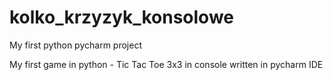 # kolko_krzyzyk_konsolowe
My first python pycharm project

My first game in python - Tic Tac Toe 3x3 in console
written in pycharm IDE
